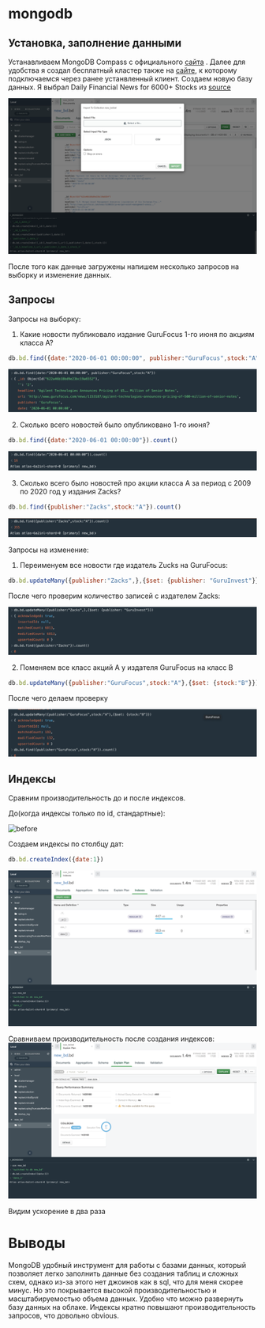 # mongodb

## Установка, заполнение данными

Устанавливаем MongoDB Compass с официального [сайта](https://www.mongodb.com/try/download/community) . Далее для удобства я создал бесплатный кластер также на [сайте](https://www.mongodb.com/basics/clusters), к которому подключаемся через ранее устанвленный клиент. Создаем новую базу данных. Я выбрал Daily Financial News for 6000+ Stocks из [source](https://www.kaggle.com/miguelaenlle/massive-stock-news-analysis-db-for-nlpbacktests)

![](upload%20data.png)


После того как данные загружены напишем несколько запросов на выборку и изменение данных.

## Запросы

Запросы на выборку:
1) Какие новости публиковало издание GuruFocus 1-го июня по акциям класса А?
```javascript
db.bd.find({date:"2020-06-01 00:00:00", publisher:"GuruFocus",stock:"A"})
```
![result1](query1.png)

2) Сколько всего новостей было опубликовано 1-го июня?
```javascript
db.bd.find({date:"2020-06-01 00:00:00"}).count()
```
![result2](query2.png)

3) Сколько всего было новостей про акции класса А за период с 2009 по 2020 год у издания Zacks?
```javascript
db.bd.find({publisher:"Zacks",stock:"A"}).count()
```
![result3](query3.png)


Запросы на изменение:
1) Переименуем все новости где издатель Zucks на GuruFocus:
```javascript
db.bd.updateMany({publisher:"Zacks",},{$set: {publisher: "GuruInvest"}})
```
После чего проверим количество записей с издателем Zacks:

![result4](query4.png)

2) Поменяем все класс акций А у издателя GuruFocus на класс B
```javascript
db.bd.updateMany({publisher:"GuruFocus",stock:"A"},{$set: {stock:"B"}})
```
После чего делаем проверку

![result5](query5.png)


## Индексы

Сравним производительность до и после индексов.

До(когда индексы только по id, стандартные):

![before](before$20indexes.png)

Создаем индексы по столбцу дат:
```javascript
db.bd.createIndex({date:1})
```
![created](added.png)

Сравниваем производительность после создания индексов:
![after](after%20indexes.png)

Видим ускорение в два раза


# Выводы
MongoDB удобный инструмент для работы с базами данных, который позволяет легко заполнить данные без создания таблиц и сложных схем, однако из-за этого нет джоинов как в sql, что для меня скорее минус. Но это покрывается высокой производительностью и масштабируемостью объема данных. Удобно что можно развернуть базу данных на облаке. Индексы кратно повышают производительность запросов, что довольно obvious.
